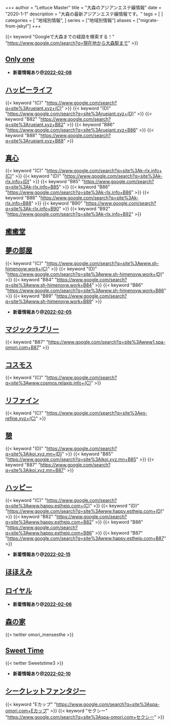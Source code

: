 +++
author = "Lettuce Master"
title = "大森のアジアンエステ嬢情報"
date = "2020-1-1"
description = "大森の最新アジアンエステ嬢情報です。"
tags = [
]
categories = [
    "地域別情報",
]
series = ["地域別情報"]
aliases = ["migrate-from-jekyl"]
+++

{{< keyword "Googleで大森までの経路を検索する！" "https://www.google.com/search?q=現在地から大森駅まで" >}}

## [Only one](http://on.mznab.com/)


- **新着情報あり@[2022-02-08](/post/2022-02-08)**
## [ハッピーライフ](http://rueiant.xyz/)
{{< keyword "(C)" "https://www.google.com/search?q=site%3Arueiant.xyz+(C)" >}} {{< keyword "(D)" "https://www.google.com/search?q=site%3Arueiant.xyz+(D)" >}} {{< keyword "B82" "https://www.google.com/search?q=site%3Arueiant.xyz+B82" >}} {{< keyword "B86" "https://www.google.com/search?q=site%3Arueiant.xyz+B86" >}} {{< keyword "B88" "https://www.google.com/search?q=site%3Arueiant.xyz+B88" >}} 

## [真心](http://k-rlx.info/)
{{< keyword "(C)" "https://www.google.com/search?q=site%3Ak-rlx.info+(C)" >}} {{< keyword "(D)" "https://www.google.com/search?q=site%3Ak-rlx.info+(D)" >}} {{< keyword "B85" "https://www.google.com/search?q=site%3Ak-rlx.info+B85" >}} {{< keyword "B86" "https://www.google.com/search?q=site%3Ak-rlx.info+B86" >}} {{< keyword "B88" "https://www.google.com/search?q=site%3Ak-rlx.info+B88" >}} {{< keyword "B90" "https://www.google.com/search?q=site%3Ak-rlx.info+B90" >}} {{< keyword "B92" "https://www.google.com/search?q=site%3Ak-rlx.info+B92" >}} 

## [癒癒堂](http://yuyudou.com/)


## [夢の部屋](http://www.sh-himenoyw.work/)
{{< keyword "(C)" "https://www.google.com/search?q=site%3Awww.sh-himenoyw.work+(C)" >}} {{< keyword "(D)" "https://www.google.com/search?q=site%3Awww.sh-himenoyw.work+(D)" >}} {{< keyword "B84" "https://www.google.com/search?q=site%3Awww.sh-himenoyw.work+B84" >}} {{< keyword "B86" "https://www.google.com/search?q=site%3Awww.sh-himenoyw.work+B86" >}} {{< keyword "B89" "https://www.google.com/search?q=site%3Awww.sh-himenoyw.work+B89" >}} 

- **新着情報あり@[2022-02-05](/post/2022-02-05)**
## [マジックラブリー](http://www1.spa-omori.com/)
{{< keyword "B87" "https://www.google.com/search?q=site%3Awww1.spa-omori.com+B87" >}} 

## [コスモス](http://www.cosmos.relaxjp.info/)
{{< keyword "(C)" "https://www.google.com/search?q=site%3Awww.cosmos.relaxjp.info+(C)" >}} 

## [リファイン](http://es-refine.xyz/)
{{< keyword "(C)" "https://www.google.com/search?q=site%3Aes-refine.xyz+(C)" >}} 

## [憩](http://ikoi.xyz.mn/)
{{< keyword "(D)" "https://www.google.com/search?q=site%3Aikoi.xyz.mn+(D)" >}} {{< keyword "B85" "https://www.google.com/search?q=site%3Aikoi.xyz.mn+B85" >}} {{< keyword "B87" "https://www.google.com/search?q=site%3Aikoi.xyz.mn+B87" >}} 

## [ハッピー](http://www.happy.esthejp.com/)
{{< keyword "(C)" "https://www.google.com/search?q=site%3Awww.happy.esthejp.com+(C)" >}} {{< keyword "(D)" "https://www.google.com/search?q=site%3Awww.happy.esthejp.com+(D)" >}} {{< keyword "B82" "https://www.google.com/search?q=site%3Awww.happy.esthejp.com+B82" >}} {{< keyword "B86" "https://www.google.com/search?q=site%3Awww.happy.esthejp.com+B86" >}} {{< keyword "B87" "https://www.google.com/search?q=site%3Awww.happy.esthejp.com+B87" >}} 

- **新着情報あり@[2022-02-15](/post/2022-02-15)**
## [ほほえみ](http://angel777.esjp.xyz/)


## [ロイヤル](http://es-kosumosu.com/)


- **新着情報あり@[2022-02-06](/post/2022-02-06)**
## [森の家](https://omori-mensesthe.com/)


{{< twitter omori_mensesthe >}}



## [Sweet Time](http://heal-msg.com/)


{{< twitter Sweetstime3 >}}



- **新着情報あり@[2022-02-10](/post/2022-02-10)**
## [シークレットファンタジー](http://spa-omori.com/)
{{< keyword "Eカップ" "https://www.google.com/search?q=site%3Aspa-omori.com+Eカップ" >}} {{< keyword "セクシー" "https://www.google.com/search?q=site%3Aspa-omori.com+セクシー" >}} 

